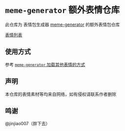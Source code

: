 # `meme-generator` 额外表情仓库

此仓库为 表情包生成器 [meme-generator](https://github.com/MeetWq/meme-generator) 的额外表情包仓库

[表情列表](docs/meme_keywords.md)

## 使用方式

参考 [`meme-generator` 加载其他表情的方式](https://github.com/MeetWq/meme-generator/wiki/%E5%8A%A0%E8%BD%BD%E5%85%B6%E4%BB%96%E8%A1%A8%E6%83%85)

## 声明

本仓库的表情素材等均来自网络，如有侵权请联系作者删除

## 鸣谢

@jinjiao007（胖下去）


